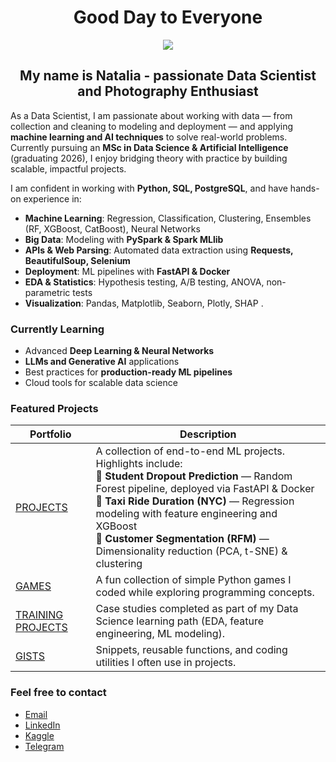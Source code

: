 # <center> Good Day to Everyone </center>

<center><img src = https://mozartcultures.com/en/wp-content/uploads/2021/04/data-s.jpeg></center>

## <center> My name is Natalia - passionate Data Scientist and Photography Enthusiast </center>

As a Data Scientist, I am passionate about working with data — from collection and cleaning to modeling and deployment — and applying **machine learning and AI techniques** to solve real-world problems.  
Currently pursuing an **MSc in Data Science & Artificial Intelligence** (graduating 2026), I enjoy bridging theory with practice by building scalable, impactful projects.

I am confident in working with **Python, SQL, PostgreSQL**, and have hands-on experience in:  
- **Machine Learning**: Regression, Classification, Clustering, Ensembles (RF, XGBoost, CatBoost), Neural Networks  
- **Big Data**: Modeling with **PySpark & Spark MLlib**  
- **APIs & Web Parsing**: Automated data extraction using **Requests, BeautifulSoup, Selenium**  
- **Deployment**: ML pipelines with **FastAPI & Docker**  
- **EDA & Statistics**: Hypothesis testing, A/B testing, ANOVA, non-parametric tests  
- **Visualization**: Pandas, Matplotlib, Seaborn, Plotly, SHAP  .


### Currently Learning
- Advanced **Deep Learning & Neural Networks**
- **LLMs and Generative AI** applications
- Best practices for **production-ready ML pipelines**
- Cloud tools for scalable data science

### Featured Projects

| Portfolio | Description |
|---|---|
|[PROJECTS](https://github.com/KonovalovaDS/PROJECTS) | A collection of end-to-end ML projects. Highlights include:<br>🔹 **Student Dropout Prediction** — Random Forest pipeline, deployed via FastAPI & Docker<br>🔹 **Taxi Ride Duration (NYC)** — Regression modeling with feature engineering and XGBoost<br>🔹 **Customer Segmentation (RFM)** — Dimensionality reduction (PCA, t-SNE) & clustering|
|[GAMES](https://github.com/KonovalovaDS/GAMES) | A fun collection of simple Python games I coded while exploring programming concepts.|
|[TRAINING PROJECTS](https://github.com/KonovalovaDS/TRAINING_PROJECTS) | Case studies completed as part of my Data Science learning path (EDA, feature engineering, ML modeling).|
|[GISTS](https://gist.github.com/KonovalovaDS) | Snippets, reusable functions, and coding utilities I often use in projects.|

### Feel free to contact 

- [Email](natalia_konovalova@icloud.com)
- [LinkedIn](https://www.linkedin.com/in/natalia-ds-198612241)
- [Kaggle](https://www.kaggle.com/nataliamantyk)
- [Telegram](https://t.me/KonovalovaDS)


